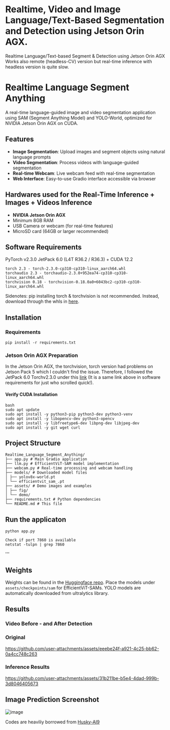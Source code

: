 # Realtime, Video and Image Language/Text-Based Segmentation and Detection using Jetson Orin AGX. 
Realtime Language/Text-based Segment &amp; Detection using Jetson Orin AGX
Works also remote (headless-CV) version but real-time inference with headless version is quite slow. 


# Realtime Language Segment Anything

A real-time language-guided image and video segmentation application using SAM (Segment Anything Model) and YOLO-World, optimized for NVIDIA Jetson Orin AGX on CUDA.

## Features

- **Image Segmentation**: Upload images and segment objects using natural language prompts
- **Video Segmentation**: Process videos with language-guided segmentation
- **Real-time Webcam**: Live webcam feed with real-time segmentation
- **Web Interface**: Easy-to-use Gradio interface accessible via browser

## Hardwares used for the Real-Time Inference + Images + Videos Inference

- **NVIDIA Jetson Orin AGX**
- Minimum 8GB RAM
- USB Camera or webcam (for real-time features)
- MicroSD card (64GB or larger recommended)

## Software Requirements

PyTorch v2.3.0
JetPack 6.0 (L4T R36.2 / R36.3) + CUDA 12.2
```
torch 2.3 - torch-2.3.0-cp310-cp310-linux_aarch64.whl
torchaudio 2.3 - torchaudio-2.3.0+952ea74-cp310-cp310-linux_aarch64.whl
torchvision 0.18 - torchvision-0.18.0a0+6043bc2-cp310-cp310-linux_aarch64.whl
```
Sidenotes: pip installing torch & torchvision is not recommended. Instead, download through the whls in [here]( https://forums.developer.nvidia.com/t/pytorch-for-jetson/72048).

## Installation

### Requirements
```
pip install -r requirements.txt

```

### Jetson Orin AGX Preparation

In the Jetson Orin AGX, the torchvision, torch version had problems on Jetson Pack 5 which I couldn't find the issue.
Therefore, I followed the JetPack 6.0 Torchv2.3.0 under this [link]( https://forums.developer.nvidia.com/t/pytorch-for-jetson/72048) (It is a same link above in software requirements for just who scrolled quick!). 

#### Verify CUDA Installation
```
bash
sudo apt update
sudo apt install -y python3-pip python3-dev python3-venv
sudo apt install -y libopencv-dev python3-opencv
sudo apt install -y libfreetype6-dev libpng-dev libjpeg-dev
sudo apt install -y git wget curl
```


## Project Structure
```
Realtime_Language_Segment_Anything/
├── app.py # Main Gradio application
├── llm.py # EfficientViT-SAM model implementation
├── webcam.py # Real-time processing and webcam handling
├── models/ # Downloaded model files
│ ├── yolov8x-world.pt
│ └── efficientvit_sam_.pt
├── assets/ # Demo images and examples
│ ├── fig/
│ └── demo/
├── requirements.txt # Python dependencies
└── README.md # This file
```
## Run the applicaton
```
python app.py

Check if port 7860 is available
netstat -tulpn | grep 7860
```

'''
## Weights 
Weights can be found in the [Huggingface repo](https://huggingface.co/mit-han-lab/efficientvit-sam/tree/main).
Place the models under `assets/checkpoints/sam` for EfficientViT-SAMs.
YOLO models are automatically downloaded from ultralytics library.

## Results

### Video Before - and After Detection
### Original
https://github.com/user-attachments/assets/eeebe24f-a921-4c25-bb62-0a4cc748c263

### Inference Results
https://github.com/user-attachments/assets/31b211be-b5e4-4dad-999b-3d8046405673



## Image Prediction Screenshot
![image](https://github.com/user-attachments/assets/98685cb8-dc31-4e8e-b47a-ba23d7e7266d)







Codes are heaviliy borrowed from [Husky-AI9](https://github.com/Husky-AI9/Realtime_Language_Segment_Anything])
